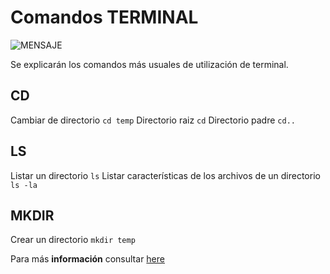 # Comandos TERMINAL

![MENSAJE](https://portallinux.es/wp-content/uploads/2013/01/terminal-comandos.jpg)

Se explicarán los comandos más usuales de utilización de terminal.

## CD

Cambiar de directorio `cd temp`
Directorio raiz `cd`
Directorio padre `cd..`

## LS

Listar un directorio `ls`
Listar características de los archivos de un directorio `ls -la`

## MKDIR

Crear un directorio `mkdir temp`

Para más **información** consultar [here](https://tidbits.com/2002/11/25/a-mac-users-guide-to-the-unix-command-line-part-1/)